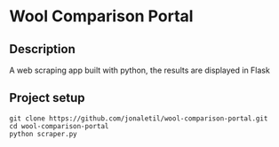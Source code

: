 # Wool Comparison Portal
## Description
A web scraping app built with python, the results are displayed in Flask
## Project setup
```
git clone https://github.com/jonaletil/wool-comparison-portal.git
cd wool-comparison-portal
python scraper.py
```
